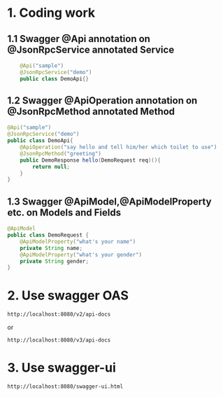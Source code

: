 # 1. Coding work

## 1.1 Swagger @Api annotation on @JsonRpcService annotated Service

```java
    @Api("sample")
    @JsonRpcService("demo")
    public class DemoApi{}
```

## 1.2 Swagger @ApiOperation annotation on @JsonRpcMethod annotated Method

```java
@Api("sample")
@JsonRpcService("demo")
public class DemoApi{
    @ApiOperation("say hello and tell him/her which toilet to use")
    @JsonRpcMethod("greeting")
    public DemoResponse hello(DemoRequest req)(){
	    return null;
    }
}
```

## 1.3 Swagger @ApiModel,@ApiModelProperty etc. on Models and Fields

```java
@ApiModel
public class DemoRequest {
	@ApiModelProperty("what's your name")
	private String name;
	@ApiModelProperty("what's your gender")
	private String gender;
}
```

# 2. Use swagger OAS

```url
http://localhost:8080/v2/api-docs
```
or
```url
http://localhost:8080/v3/api-docs
```

# 3. Use swagger-ui

```url
http://localhost:8080/swagger-ui.html
```
